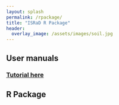 ```yaml
---
layout: splash
permalink: /rpackage/
title: "ISRaD R Package"
header:
  overlay_image: /assets/images/soil.jpg
---
```



## User manuals
### [Tutorial here](/user_manual.html)

## R Package

